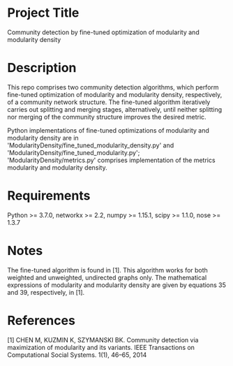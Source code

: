 # Project Title
Community detection by fine-tuned optimization of modularity
and modularity density

# Description
This repo comprises two community detection algorithms, which perform fine-tuned
optimization of modularity and modularity density, respectively,
of a community network structure. The fine-tuned algorithm iteratively
carries out splitting and merging stages, alternatively, until
neither splitting nor merging of the community structure
improves the desired metric.

Python implementations of fine-tuned optimizations of modularity and modularity density are in 'ModularityDensity/fine_tuned_modularity_density.py' and
'ModularityDensity/fine_tuned_modularity.py';
'ModularityDensity/metrics.py' comprises implementation of the metrics
modularity and modularity density.

# Requirements
Python >= 3.7.0,
networkx >= 2.2,
numpy >= 1.15.1,
scipy >= 1.1.0,
nose >= 1.3.7

# Notes
The fine-tuned algorithm is found in [1]. This algorithm works for both
weighted and unweighted, undirected graphs only. The mathematical expressions
of modularity and modularity density are given by equations 35 and 39,
respectively, in [1].

# References
[1] CHEN M, KUZMIN K, SZYMANSKI BK. Community detection via maximization of
modularity and its variants. IEEE Transactions on Computational Social Systems.
1(1), 46–65, 2014

